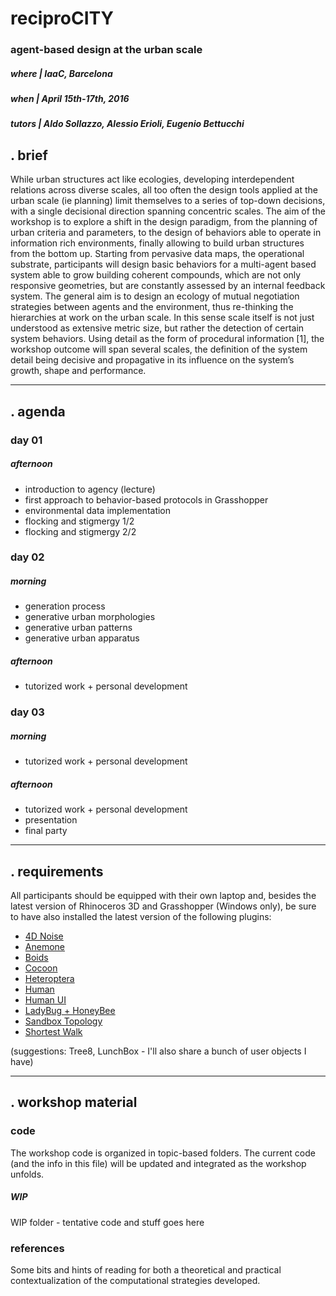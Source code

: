 # reciproCITY

### agent-based design at the urban scale

##### _where_ | IaaC, Barcelona
##### _when_ | April 15th-17th, 2016
##### _tutors_ | Aldo Sollazzo, Alessio Erioli, Eugenio Bettucchi

## . brief

While urban structures act like ecologies, developing interdependent relations across diverse scales, all too often the design tools applied at the urban scale (ie planning) limit themselves to a series of top-down decisions, with a single decisional direction spanning concentric scales.
The aim of the workshop is to explore a shift in the design paradigm, from the planning of urban criteria and parameters, to the design of behaviors able to operate in information rich environments, finally allowing to build urban structures from the bottom up.
Starting from pervasive data maps, the operational substrate, participants will design basic behaviors for a multi-agent based system able to grow building coherent compounds, which are not only responsive geometries, but are constantly assessed by an internal feedback system.
The general aim is to design an ecology of mutual negotiation strategies between agents and the environment, thus re-thinking the hierarchies at work on the urban scale. In this sense scale itself is not just understood as extensive metric size, but rather the detection of certain system behaviors.
Using detail as the form of procedural information [1], the workshop outcome will span several scales, the definition of the system detail being decisive and propagative in its influence on the system’s growth, shape and performance.

---

## . agenda

### day 01
##### _afternoon_

+ introduction to agency (lecture)
+ first approach to behavior-based protocols in Grasshopper
+ environmental data implementation
+ flocking and stigmergy 1/2
+ flocking and stigmergy 2/2

### day 02

##### _morning_

+ generation process
+ generative urban morphologies
+ generative urban patterns
+ generative urban apparatus 

##### _afternoon_

+ tutorized work + personal development

### day 03

##### _morning_

+ tutorized work + personal development

##### _afternoon_

+ tutorized work + personal development
+ presentation 
+ final party 

---

## . requirements

All participants should be equipped with their own laptop and, besides the latest version of Rhinoceros 3D and Grasshopper (Windows only), be sure to have also installed the latest version of the following plugins:

+ [4D Noise](http://www.food4rhino.com/project/4dnoise)
+ [Anemone](http://www.food4rhino.com/project/anemone)
+ [Boids](http://www.food4rhino.com/project/boid)
+ [Cocoon](http://www.bespokegeometry.com/2015/07/22/cocoon/)
+ [Heteroptera](http://www.food4rhino.com/project/heteroptera)
+ [Human](http://www.food4rhino.com/project/human)
+ [Human UI](http://www.food4rhino.com/project/human-ui)
+ [LadyBug + HoneyBee](http://www.food4rhino.com/project/ladybug-honeybee)
+ [Sandbox Topology](http://www.food4rhino.com/project/sandboxtopo)
+ [Shortest Walk](http://www.food4rhino.com/project/shortestwalkgh)

(suggestions: Tree8, LunchBox - I'll also share a bunch of user objects I have)

---

## . workshop material

### code

The workshop code is organized in topic-based folders. The current code (and the info in this file) will be updated and integrated as the workshop unfolds.

##### WIP
WIP folder - tentative code and stuff goes here


### references

Some bits and hints of reading for both a theoretical and practical contextualization of the computational strategies developed.